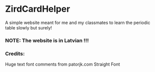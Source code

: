 # ZirdCardHelper
A simple website meant for me and my classmates to learn the periodic table slowly but surely!

### NOTE: The website is in Latvian !!!


### Credits:
Huge text font comments from patorjk.com Straight Font
